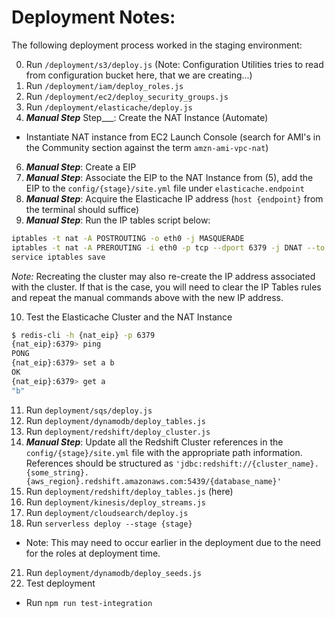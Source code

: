 # Deployment Notes:

The following deployment process worked in the staging environment:

0. Run `/deployment/s3/deploy.js` (Note: Configuration Utilities tries to read from configuration bucket here, that we are creating...)
1. Run `/deployment/iam/deploy_roles.js`
3.  Run `/deployment/ec2/deploy_security_groups.js`
4.  Run `/deployment/elasticache/deploy.js`
5.  ___Manual Step___ Step___:  Create the NAT Instance (Automate)
  - Instantiate NAT instance from EC2 Launch Console (search for AMI's in the Community section against the term `amzn-ami-vpc-nat`)
6.  ___Manual Step___: Create a EIP
7.  ___Manual Step___: Associate the EIP to the NAT Instance from (5), add the EIP to the `config/{stage}/site.yml` file under `elasticache.endpoint`
8.  ___Manual Step___: Acquire the Elasticache IP address (`host {endpoint}` from the terminal should suffice)
9.  ___Manual Step___: Run the IP tables script below:
```sh
iptables -t nat -A POSTROUTING -o eth0 -j MASQUERADE
iptables -t nat -A PREROUTING -i eth0 -p tcp --dport 6379 -j DNAT --to {elasticache_ip_address}:6379
service iptables save
```
*Note:* Recreating the cluster may also re-create the IP address associated with the cluster.  If that is the case, you will need to clear the IP Tables rules and repeat the manual commands above with the new IP address.

10. Test the Elasticache Cluster and the NAT Instance
```sh
$ redis-cli -h {nat_eip} -p 6379
{nat_eip}:6379> ping
PONG
{nat_eip}:6379> set a b
OK
{nat_eip}:6379> get a
"b"
```
11. Run `deployment/sqs/deploy.js`
12. Run `deployment/dynamodb/deploy_tables.js`
13. Run `deployment/redshift/deploy_cluster.js`
15. ___Manual Step___: Update all the Redshift Cluster references in the `config/{stage}/site.yml` file with the appropriate path information.  References should be structured as `'jdbc:redshift://{cluster_name}.{some_string}.{aws_region}.redshift.amazonaws.com:5439/{database_name}'`
16. Run `deployment/redshift/deploy_tables.js`
(here)
18. Run `deployment/kinesis/deploy_streams.js`
19. Run `deployment/cloudsearch/deploy.js`
20. Run `serverless deploy --stage {stage}`
 - Note:  This may need to occur earlier in the deployment due to the need for the roles at deployment time.
21. Run `deployment/dynamodb/deploy_seeds.js`
22. Test deployment
  - Run `npm run test-integration`
